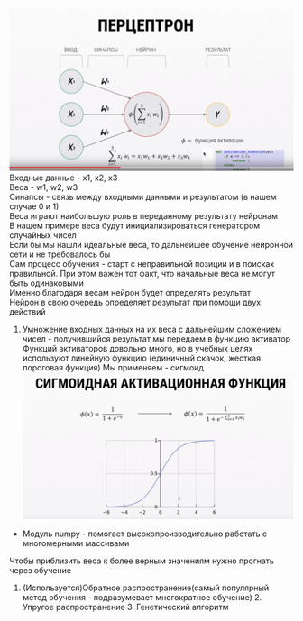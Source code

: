 ![Image1](image/1.png)
<br>Входные данные - x1, x2, x3<br>
Веса - w1, w2, w3<br>
Синапсы - связь между входными данными и результатом (в нашем случае 0 и 1)<br>
Веса играют наибольшую роль в переданному результату нейронам<br>
В нашем примере веса будут инициализироваться генератором случайных чисел<br>
Если бы мы нашли идеальные веса, то дальнейшее обучение нейронной сети и не требовалось бы<br>
Сам процесс обучения - старт с неправильной позиции и в поисках правильной. При этом важен тот факт, что начальные веса не могут быть одинаковыми<br>
Именно благодаря весам нейрон будет определять результат<br>
Нейрон в свою очередь определяет результат при помощи двух действий<br>
1. Умножение входных данных на их веса с дальнейшим сложением чисел - получившийся результат мы передаем в функцию активатор
Функций активаторов довольно много, но в учебных целях используют линейную функцию (единичный скачок, жесткая пороговая функция)
Мы применяем - сигмоид<br>
![Image2](image/2.png)

- Модуль numpy - помогает высокопроизводительно работать с многомерными массивами

Чтобы приблизить веса к более верным значениям нужно прогнать через обучение<br>
1. (Используется)Обратное распространение(самый популярный метод обучения - подразумевает многократное обучение) 2. Упругое распространение 3. Генетический алгоритм